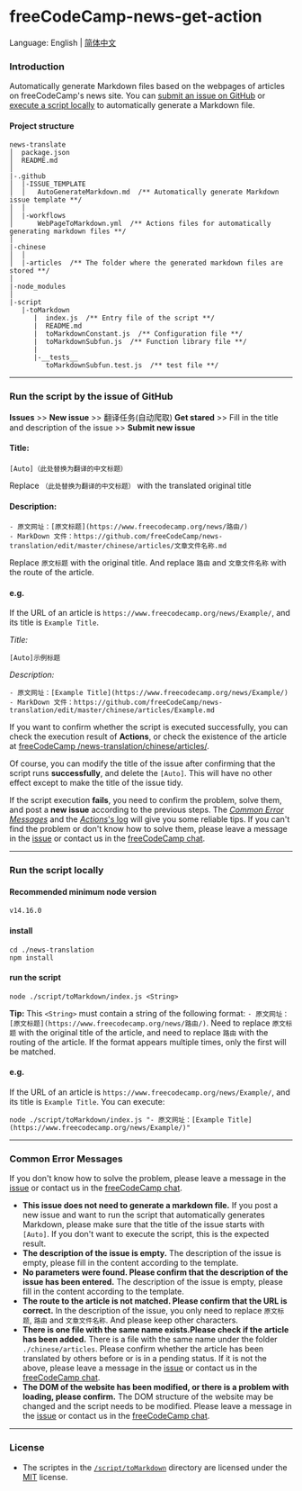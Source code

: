 # freeCodeCamp-news-get-action

Language: English | [简体中文](./README-zh-cn.md)

### Introduction

Automatically generate Markdown files based on the webpages of articles on freeCodeCamp's news site. You can [submit an issue on GitHub](#submit-an-issue) or [execute a script locally](#execute-script-locally) to automatically generate a Markdown file.

#### Project structure

```
news-translate
│  package.json
│  README.md
│
|-.github
│  |-ISSUE_TEMPLATE
│  │   AutoGenerateMarkdown.md  /** Automatically generate Markdown issue template **/
│  │
│  |-workflows
│      WebPageToMarkdown.yml  /** Actions files for automatically generating markdown files **/
│
|-chinese
│  │
│  |-articles  /** The folder where the generated markdown files are stored **/
│
|-node_modules
│
|-script
   |-toMarkdown
      |  index.js  /** Entry file of the script **/
      |  README.md
      |  toMarkdownConstant.js  /** Configuration file **/
      |  toMarkdownSubfun.js  /** Function library file **/
      |
      |-__tests__
         toMarkdownSubfun.test.js  /** test file **/
```

---

<h3 id="submit-an-issue">Run the script by the issue of GitHub</h3>

**Issues** >> **New issue** >> 翻译任务(自动爬取) **Get stared** >> Fill in the title and description of the issue >> **Submit new issue**

#### Title:
```
[Auto]（此处替换为翻译的中文标题）
```
Replace `（此处替换为翻译的中文标题）` with the translated original title

#### Description:
```
- 原文网址：[原文标题](https://www.freecodecamp.org/news/路由/)
- MarkDown 文件：https://github.com/freeCodeCamp/news-translation/edit/master/chinese/articles/文章文件名称.md
```
Replace `原文标题` with the original title. And replace `路由` and `文章文件名称` with the route of the article.

#### e.g.
If the URL of an article is `https://www.freecodecamp.org/news/Example/`, and its title is `Example Title`.

*Title:*
```
[Auto]示例标题
```
*Description:*
```
- 原文网址：[Example Title](https://www.freecodecamp.org/news/Example/)
- MarkDown 文件：https://github.com/freeCodeCamp/news-translation/edit/master/chinese/articles/Example.md
```

If you want to confirm whether the script is executed successfully, you can check the execution result of **Actions**, or check the existence of the article at [freeCodeCamp
/news-translation/chinese/articles/](https://github.com/freeCodeCamp/news-translation/tree/main/chinese/articles).

Of course, you can modify the title of the issue after confirming that the script runs **successfully**, and delete the `[Auto]`. This will have no other effect except to make the title of the issue tidy.

If the script execution **fails**, you need to confirm the problem, solve them, and post a **new issue** according to the previous steps. The [*Common Error Messages*](#CommonErrorMessages) and the [*Actions*'s log](https://github.com/freeCodeCamp/news-translation/actions) will give you some reliable tips. If you can't find the problem or don't know how to solve them, please leave a message in the [issue](https://github.com/freeCodeCamp/news-translation/issues/new) or contact us in the [freeCodeCamp chat](https://chat.freecodecamp.org/channel/zhongwen). 

---

<h3 id="execute-script-locally">Run the script locally</h3>

#### Recommended minimum node version
```shell
v14.16.0
```

#### install
```shell
cd ./news-translation
npm install
```

#### run the script
```shell
node ./script/toMarkdown/index.js <String>
```
**Tip:** This `<String>` must contain a string of the following format: `- 原文网址：[原文标题](https://www.freecodecamp.org/news/路由/)`. Need to replace `原文标题` with the original title of the article, and need to replace `路由` with the routing of the article. If the format appears multiple times, only the first will be matched.

#### e.g.
If the URL of an article is `https://www.freecodecamp.org/news/Example/`, and its title is `Example Title`.
You can execute:
```shell
node ./script/toMarkdown/index.js "- 原文网址：[Example Title](https://www.freecodecamp.org/news/Example/)"
```

---

<h3 id="CommonErrorMessages">Common Error Messages</h3>

If you don't know how to solve the problem, please leave a message in the [issue](https://github.com/freeCodeCamp/news-translation/issues/new) or contact us in the [freeCodeCamp chat](https://chat.freecodecamp.org/channel/zhongwen).

- **This issue does not need to generate a markdown file.**
  If you post a new issue and want to run the script that automatically generates Markdown, please make sure that the title of the issue starts with `[Auto]`. If you don't want to execute the script, this is the expected result.
- **The description of the issue is empty.**
  The description of the issue is empty, please fill in the content according to the template.
- **No parameters were found. Please confirm that the description of the issue has been entered.**
  The description of the issue is empty, please fill in the content according to the template.
- **The route to the article is not matched. Please confirm that the URL is correct.**
  In the description of the issue, you only need to replace `原文标题`, `路由` and `文章文件名称`. And please keep other characters.
- **There is one file with the same name exists.Please check if the article has been added.**
  There is a file with the same name under the folder `./chinese/articles`. Please confirm whether the article has been translated by others before or is in a pending status. If it is not the above, please leave a message in the [issue](https://github.com/freeCodeCamp/news-translation/issues/new) or contact us in the [freeCodeCamp chat](https://chat.freecodecamp.org/channel/zhongwen). 
- **The DOM of the website has been modified, or there is a problem with loading, please confirm.**
  The DOM structure of the website may be changed and the script needs to be modified. Please leave a message in the [issue](https://github.com/freeCodeCamp/news-translation/issues/new) or contact us in the [freeCodeCamp chat](https://chat.freecodecamp.org/channel/zhongwen). 

---

### License

- The scriptes in the [`/script/toMarkdown`](/script/toMarkdown) directory are licensed under the [MIT](/LICENSE) license.
